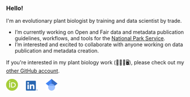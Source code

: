 ### Hello!
I'm an evolutionary plant biologist by training and data scientist by trade. 

- I’m currently working on Open and Fair data and metadata publication guidelines, workflows, and tools for the [National Park Service](https://github.com/nationalparkservice).
- I’m interested and excited to collaborate with anyone working on data publication and metadata creation. 

If you're interested in my plant biology work (🥦🧬🔬🖥), please check out my [other GitHub account](https://github.com/rlbaker5).

[<img src="ORCIDiD_icon32x32.png" width = 32x>](https://orcid.org/0000-0001-7591-5035) &emsp;   [<img src="LI-In-Bug.png" width = 32x>](https://www.linkedin.com/in/robertlbaker)  &emsp;  [<img src="32px-Google_Scholar_logo.svg.png" width = 32x>](https://scholar.google.com/citations?user=8jyV2CEAAAAJ&hl=en)


<!--
**RobLBaker/RobLBaker** is a ✨ _special_ ✨ repository because its `README.md` (this file) appears on your GitHub profile.

Here are some ideas to get you started:

- 🔭 I’m currently working on ...
- 🌱 I’m currently learning ...
- 👯 I’m looking to collaborate on ...
- 🤔 I’m looking for help with ...
- 💬 Ask me about ...
- 📫 How to reach me: ...
- 😄 Pronouns: ...
- ⚡ Fun fact: ...
-->
